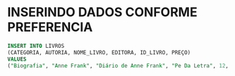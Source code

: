 # INSERINDO DADOS CONFORME PREFERENCIA

````sql
INSERT INTO LIVROS
(CATEGORIA, AUTORIA, NOME_LIVRO, EDITORA, ID_LIVRO, PREÇO)
VALUES
("Biografia", "Anne Frank", "Diário de Anne Frank", "Pe Da Letra", 12, 34.90);
````